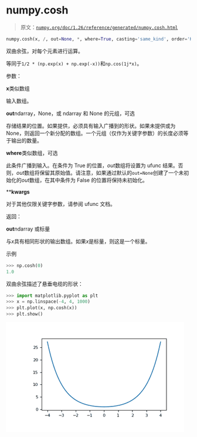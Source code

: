 # numpy.cosh

> 原文：[`numpy.org/doc/1.26/reference/generated/numpy.cosh.html`](https://numpy.org/doc/1.26/reference/generated/numpy.cosh.html)

```py
numpy.cosh(x, /, out=None, *, where=True, casting='same_kind', order='K', dtype=None, subok=True[, signature, extobj]) = <ufunc 'cosh'>
```

双曲余弦，对每个元素进行运算。

等同于`1/2 * (np.exp(x) + np.exp(-x))`和`np.cos(1j*x)`。

参数：

**x**类似数组

输入数组。

**out**ndarray，None，或 ndarray 和 None 的元组，可选

存储结果的位置。如果提供，必须具有输入广播到的形状。如果未提供或为 None，则返回一个新分配的数组。一个元组（仅作为关键字参数）的长度必须等于输出的数量。

**where**类似数组，可选

此条件广播到输入。在条件为 True 的位置，*out*数组将设置为 ufunc 结果。否则，*out*数组将保留其原始值。请注意，如果通过默认的`out=None`创建了一个未初始化的*out*数组，在其中条件为 False 的位置将保持未初始化。

****kwargs**

对于其他仅限关键字参数，请参阅 ufunc 文档。

返回：

**out**ndarray 或标量

与*x*具有相同形状的输出数组。如果*x*是标量，则这是一个标量。

示例

```py
>>> np.cosh(0)
1.0 
```

双曲余弦描述了悬垂电缆的形状：

```py
>>> import matplotlib.pyplot as plt
>>> x = np.linspace(-4, 4, 1000)
>>> plt.plot(x, np.cosh(x))
>>> plt.show() 
```

![../../_images/numpy-cosh-1.png](img/3c5b7e9587d882884b71822602cb9392.png)
